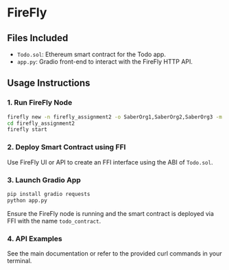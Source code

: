 # FireFly

## Files Included
- `Todo.sol`: Ethereum smart contract for the Todo app.
- `app.py`: Gradio front-end to interact with the FireFly HTTP API.

## Usage Instructions

### 1. Run FireFly Node
```bash
firefly new -n firefly_assignment2 -o SaberOrg1,SaberOrg2,SaberOrg3 -m simple
cd firefly_assignment2
firefly start
```

### 2. Deploy Smart Contract using FFI
Use FireFly UI or API to create an FFI interface using the ABI of `Todo.sol`.

### 3. Launch Gradio App
```bash
pip install gradio requests
python app.py
```

Ensure the FireFly node is running and the smart contract is deployed via FFI with the name `todo_contract`.

### 4. API Examples
See the main documentation or refer to the provided curl commands in your terminal.
